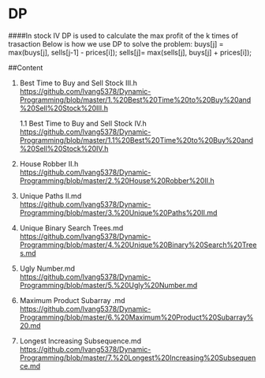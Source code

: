 # DP

####In stock IV
    DP is used to calculate the max profit of the k times of trasaction
    Below is how we use DP to solve the problem:
    buys[j] =  max(buys[j],  sells[j-1] - prices[i]);
    sells[j]=  max(sells[j], buys[j] + prices[i]);

##Content

1. Best Time to Buy and Sell Stock III.h          
    https://github.com/lvang5378/Dynamic-Programming/blob/master/1.%20Best%20Time%20to%20Buy%20and%20Sell%20Stock%20III.h  


    1.1 Best Time to Buy and Sell Stock IV.h    
    https://github.com/lvang5378/Dynamic-Programming/blob/master/1.1%20Best%20Time%20to%20Buy%20and%20Sell%20Stock%20IV.h  
    
     
2. House Robber II.h  
    https://github.com/lvang5378/Dynamic-Programming/blob/master/2.%20House%20Robber%20II.h

 
3. Unique Paths II.md       
    https://github.com/lvang5378/Dynamic-Programming/blob/master/3.%20Unique%20Paths%20II.md


4. Unique Binary Search Trees.md   
    https://github.com/lvang5378/Dynamic-Programming/blob/master/4.%20Unique%20Binary%20Search%20Trees.md


5. Ugly Number.md   
    https://github.com/lvang5378/Dynamic-Programming/blob/master/5.%20Ugly%20Number.md


6. Maximum Product Subarray .md    
    https://github.com/lvang5378/Dynamic-Programming/blob/master/6.%20Maximum%20Product%20Subarray%20.md


7. Longest Increasing Subsequence.md      
    https://github.com/lvang5378/Dynamic-Programming/blob/master/7.%20Longest%20Increasing%20Subsequence.md
